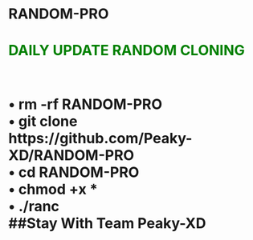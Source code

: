 # RANDOM-PRO
<h1 style="color:green">DAILY UPDATE RANDOM CLONING<h1>
<br>
• rm -rf RANDOM-PRO
<br>
• git clone https://github.com/Peaky-XD/RANDOM-PRO
<br>
• cd RANDOM-PRO
<br>
• chmod +x *
<br>
• ./ranc
<br>
##Stay With Team Peaky-XD
